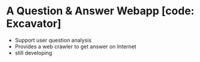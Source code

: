 # A Question & Answer Webapp [code: Excavator]
* Support user question analysis
* Provides a web crawler to get answer on Internet
* still developing

